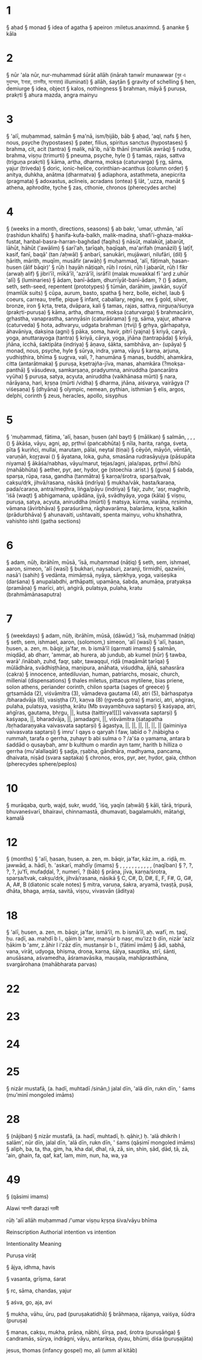 # 1 
§ aḥad
§ monad
§ idea of agatha
§ apeiron :miletus.anaximnd.
§ ananke
§ kāla

# 2
§ nūr 'ala nūr, nur-muhammad śūrāt allāh 
(inārah tanwīr munawwar (নুর এ মুহাম্মদ, ইনারা, তানভীর, মনোয়ার) illuminati)
§ allāh, śayṭān
§ gravity of schelling
§ hen, demiurge
§ idea, object
§ kalos, nothingness
§ brahman, māyā
§ puruṣa, prakṛti
§ ahura mazda, angra mainyu

# 3 
§ 'alī, muḥammad, salmān
§ ma'nā, ism/ḥijāb, bāb
§ aḥad, 'aql, nafs
§ hen, nous, psyche (hypostases)
§ pater, filius, spiritus sanctus (hypostases)
§ brahma, cit, acit (tantra)
§ malik, nā'ib, nā'ib thānī (mamlūk awrāq)
§ rudra, brahma, viṣṇu (trimurti)
§ pneuma, psyche, hyle ()
§ tamas, rajas, sattva (triguṇa prakṛti)
§ kāma, artha, dharma, mokṣa (caturvarga)
§ ṛg, sāma, yajur (triveda)
§ doric, ionic-helice, corinthian-acanthus (column order)
§ anitya, duhkha, anātma (dharmatva)
§ adiaphora, astathmeta, anepicrita (pragmata)
§ adoxastus, aclineis, acradans (ontea)
§ lāt, ',uzza, manāt
§ athena, aphrodite, tyche
§ zas, cthonie, chronos (pherecydes arche)

# 4 
§ (weeks in a month, directions, seasons) 
§ ab bakr, 'umar, uthmān, 'alī (rashidun khalifs)
§ hanifa-kufa-balkh, malik-madina, shafi'i-ghaza-makka-fustat, hanbal-basra-harran-baghdad (faqihs)
§ nāsūt, malakūt, jabarūt, lāhūt, hāhūt ('awālim)
§ śarī'ah, ṭarīqah, ḥaqīqah, ma'arifah (manāzil)
§ laṭīf, kasif, fanī, baqā' (tan /aḥwāl)
§ anbarī, sanukāri, mujāwari, nilufāri, (dil)
§ ḥārith, mārith, muqīm, musāfir (arwāḥ)
§ muḥammad, 'alī, fāṭimah, ḥasan-ḥusen (ālif bāqir)'
§ rūḥ l ḥayāh nāṭiqah, rūḥ l rośni, rūḥ l jabarūt, rūḥ l fikr (arwaḥ alif)
§ jibri'īl, mīkā'īl, 'azrā'īl, isrāfīl (malak muwakkal fī 'arḍ z.uhūr 'alī)
§ (luminaries)
§ ādam, banī-ādam, dhurrīyāt-banī-ādam, ? ()
§ adam, seth, seth-seed, repentent (prototypes)
§ tūmān, darāhim, jawkān, suyūf (mamlūk suits)
§ cūpa, aurum, basto, spatha
§ herz, bolle, eichel, laub
§ coeurs, carreau, trefle, pique
§ infant, caballary, regina, rex
§ gold, silver, bronze, iron
§ kṛta, treta, dvāpara, kali
§ tamas, rajas, sattva, nirguṇa/śuṇya (prakṛti-puruṣa)
§ kāma, artha, dharma, mokṣa (caturvarga)
§ brahmacārin, gṛhastha, vanaprastha, sannyāsin (caturāśrama)
§ ṛg, sāma, yajur, atharva (caturveda)
§ hota, adhvaryu, udgata brahman (ṛtvij)
§ gṛhya, gārhapatya, āhavāniya, dakṣiṇa (agni)
§ pāka, soma, havir, pitrī (yajna)
§ kriyā, caryā, yoga, anuttarayoga (tantra)
§ kriyā, cārya, yoga, jñāna (tantrapāda)
§ kriyā, jñāna, icchā, śaktipāta (indriya)
§ āṇava, śākta, sambhāva, an- (upāya)
§ monad, nous, psyche, hyle
§ sūrya, indra, yama, vāyu
§ karṇa, arjuna, yudhiṣṭhira, bhīma
§ sugṛva, vali, ?, hanumāna
§ manas, buddhi, ahamkāra, citta (antarātmaka)
§ puruṣa, kṣetrajña-jīva, manas, ahamkāra (?mokṣa-panthā)
§ vāsudeva, samkarṣaṇa, pradyumna, aniruddha (pancarātra vyūha)
§ puruṣa, satya, acyuta, aniruddha (vaikhānasa mūrti)
§ nara, nārāyana, hari, kṛṣṇa (mūrti /vidha)
§ dharma, jñāna, aiśvarya, vairāgya (?viśeṣaṇa)
§ (dhyāna)
§ olympic, nemean, pythian, isthmian
§ elis, argos, delphi, corinth
§ zeus, heracles, apollo, sisyphus

# 5 
§ 'muḥammad, fātima, 'alī, ḥasan, ḥusen (ahl bayt)
§ (mālikan)
§ salmān, , , ,  ()
§ ākāśa, vāyu, agni, ap, pṛthvī (paṅcabhūta)
§ nīla, harita, raṅga, śveta, pīta
§ kuṛiñci, mullai, marutam, pālai, neytal (tiṇai)
§ cēyōṅ, māyōṅ, vēntāṅ, varuṇāṅ, kor̥r̥avai ()
§ āyatana, loka, guha, smasāna rudrasāyujya (pāśupāta niyama)
§ ākāśa/nabhas, vāyu/marut, tejas/agni, jala/apas, pṛthvī /bhū (mahābhūta)
§ aether, pyr, aer, hydor, ge (stoechia :arist.)
§ (guṇa)
§ śabda, sparṣa, rūpa, rasa, gandha (tanmātra)
§ karṇa/śrotra, sparṣa/tvak, cakṣu/dṛk, jihvā/rasana,  nāsikā (indrīya)
§ mukha/vāk, hasta/karaṇa, pada/caraṇa, antra/meḍhra, liṅga/pāyu (indriya)
§ fajr, zuhr, 'aṣr, maghrib, 'iśā (waqt)
§ abhigamana, upādāna, ijyā, svādhyāya, yoga (kāla)
§ viṣṇu, puruṣa, satya, acyuta, aniruddha (mūrti)
§ matsya, kūrma, varāha, nṛsimha, vāmana (āvirbhāva)
§ paraśurāma, rāghavarāma, balarāma, kṛṣṇa, kalkin (prādurbhāva)
§ ahunavaiti, ushtavaiti, spenta mainyu, vohu khshathra, vahishto ishti (gatha sections)

# 6
§ adam, nūḥ, ibrāhīm, mūsā, 'īsā, muḥammad (nāṭiq)
§ seth, sem, ishmael, aaron, simeon, 'alī (wasī)
§ bukhari, naysaburi, zaranji, tirmidhī, qazwīni, nasā'i (sahih)
§ vedānta, mimāṃsā, nyāya, sāṃkhya, yoga, vaiśeṣika (darśana)
§ anupalabdhi, arthāpatti, upamāṇa, śabda, anumāṇa, pratyakṣa (pramāṇa)
§ marīci, atri, aṅgirā, pulatsya, pulaha, kratu (brahmāmānasaputra)

# 7 
§ (weekdays) 
§ adam, nūḥ, ibrāhīm, mūsā, (dāwūd,) 'īsā, muḥammad (nāṭiq)
§ seth, sem, ishmael, aaron, (solomom,) simeon, 'alī (wasī)
§ 'alī, ḥasan, ḥusen, a. zen, m. bāqir, ja'far,  m. b ismā'īl (qarmati imams)
§ salmān, miqdād, ab dharr, 'ammar, ab hurera, ab jundub, ab kumel (nūr)
§ tawba, warā' /inābah, zuhd, faqr, ṣabr, tawaqqul, riḍā (maqāmāt ṭarīqa)
§ mūlādhāra, svādhiṣṭhāṇa, maṇipura, anāhata, viśuddha, ājñā, sahasrāra (cakra)
§ innocence, antediluvian, human, patriarchs, mosaic, church, millenial (dispensations)
§ thales miletus, pittacus mytilene, bias priene, solon athens, periander corinth, chilon sparta (sages of greece)
§ gṛtsamāda (2), viśvāmitra (3), vāmadeva gautama (4), atri (5), bārhaspatya /bharadvāja (6), vasiṣṭha (7), kaṇva (8) (ṛgveda gotra)
§ marici, atri, aṅgiras, pulaha, pulatsya, vasiṣṭha, krātu (Mb svayambhuva saptarṣi)
§ kaśyapa, atri, aṅgīras, gautama, bhṛgu, ||, kutsa (taittirya![[]] vaivasvata saptarṣi)
§ kaśyapa, ||, bharadvāja, ||, jamadagni, ||, viśvāmitra (śatapatha /bṛhadaraṇyaka vaivasvata saptarṣi)
§ āgastya, ||, ||, ||, ||, ||, || (jaiminiya vaivasvata saptarṣi)
§ imru' l qays o qaryah l faw, labīd o ? /nābigha o rummah, tarafa o gerrha, zuhayr b abi sulma o ? /a'śa o yamama, antara b śaddād o qusaybah, amr b kulthum o mardin ayn tamr, harith b hilliza o gerrha (mu'alallaqāt)
§ ṣaḍja, ṛṣabha, gāndhāra, madhyama, pancama, dhaivata, niṣād (svara saptaka)
§ chronos, eros, pyr, aer, hydor, gaia, chthon (pherecydes sphere/peplos)

# 10 
§ murāqaba, qurb, wajd, sukr, wudd, 'iśq, yaqīn (aḥwāl)
§ kāli, tārā, tripurā, bhuvaneśvarī, bhairavi, chinnamastā, dhumavati, bagalamukhi, mātaṅgi, kamalā

# 12
§ (months) 
§ 'alī, ḥasan, ḥusen, a. zen, m. bāqir, ja'far, kāz.im, a. riḍā, m. jawwād, a. hādī, ḥ. 'askarī, mahdīy (imams)
§ , , , , , , , , , , , (naqīban)
§ ?, ?, ?, ?, ju'fī, mufaḍḍal, ?, numerī, ? (bāb)
§ prāṇa, jīva, karṇa/śrotra, sparṣa/tvak, cakṣu/dṛk, jihvā/rasana, nāsikā
§ C, C#, D, D#, E, F, F#, G, G#, A, A#, B (diatonic scale notes)
§ mitra, varuṇa, śakra, aryamā, tvaṣṭā, puṣā, dhāta, bhaga, aṃśa, savitā, viṣṇu, vivasvān (āditya)

# 18
§ 'alī, ḥusen, a. zen, m. bāqir, ja'far, ismā'īl, m. b ismā'īl, aḥ. wafī, m. ṭaqī, ḥu. raḍī, aa. maḥdī b l., qāim b 'amr, manṣūr b naṣr, mu'izz b dīn, nizār 'azīz ḥākim b 'amr, z.āhir l i'zāz dīn, mustanṣir b l., (fātimī imām)
§ ādi, sabhā, vana, virāṭ, udyoga, bhiṣma, droṇa, karṇa, śālya, sauptika, strī, śānti, anuśāsana, aśvamedha, āśramavāsika, mauṣala, mahāprasthāna, svargārohana (mahābharata parvas)

# 22

# 23

# 24

# 25
§ nizār mustafā, (a. hadī, muhtadī /sinān,) jalal dīn, 'alā dīn, rukn dīn, ' śams (mu'minī mongoled imāms)

# 28
§ (nājiban)
§ nizār mustafā, (a. hadī, muhtadī, ḥ. qāhir,) ḥ. 'alā dhikrih l salām', nūr dīn, jalal dīn, 'alā dīn, rukn dīn, ' śams (qāṣimī mongoled imāms)
§ aliph, ba, ta, tha, gim, ha, kha
dal, dhal, rā, zā,
sin, shin, ṣād, ḍād, ṭā, zā,
'ain, ghain, fa, qaf, kaf,
lam, mim, nun, ha, wa, ya

# 49
§ (qāsimi imams)


Alawi আলভী
darazi দরজী

rūḥ 'alī allāh muḥammad /'umar
viṣṇu kṛṣṇa śiva/vāyu bhīma


Reinscription
Authorial intention vs intention 

Intentionality
Meaning

Puruṣa
virāṭ

§ ājya, idhma, havis

§ vasanta, grīṣma, śarat

§ rc, sāma, chandas, yajur

§ aśva, go, aja, avi

§ mukha, vāhu, ūru, pad (puruṣakatidhā)
§ brāhmaṇa, rājanya, vaiśya, śūdra (puruṣa)

§ manas, cakṣu, mukha, prāṇa, nābhi, śīrṣa, pad, śrotra (puruṣāṅga)
§ candramās, sūrya, indrāgni, vāyu, antarikṣa, dyau, bhūmi, diśa (puruṣajāta)

jesus, thomas (infancy gospel)
mo, ali (umm al kitāb)